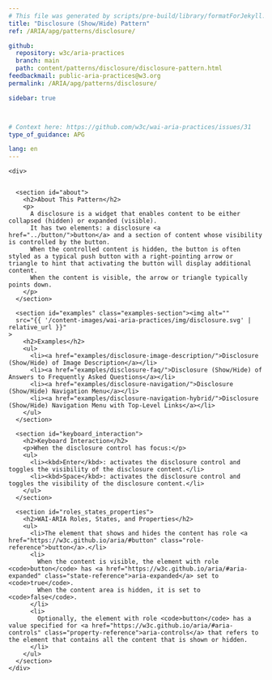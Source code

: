 ```yaml
---
# This file was generated by scripts/pre-build/library/formatForJekyll.js
title: "Disclosure (Show/Hide) Pattern"
ref: /ARIA/apg/patterns/disclosure/

github:
  repository: w3c/aria-practices
  branch: main
  path: content/patterns/disclosure/disclosure-pattern.html
feedbackmail: public-aria-practices@w3.org
permalink: /ARIA/apg/patterns/disclosure/

sidebar: true



# Context here: https://github.com/w3c/wai-aria-practices/issues/31
type_of_guidance: APG

lang: en
---
```

<meta charset="UTF-8" />
<meta content="width=device-width, initial-scale=1.0" name="viewport" />
<title>Disclosure (Show/Hide) Pattern</title>

<script src="../../../../content-assets/wai-aria-practices/shared/js/highlight.pack.js"></script>
<script src="../../../../content-assets/wai-aria-practices/shared/js/app.js"></script>
<script src="../../../../content-assets/wai-aria-practices/shared/js/skipto.js"></script>


<link 
  rel="stylesheet"
  href="{{ '/content-assets/wai-aria-practices/styles.css' | relative_url }}"
>
<!-- Code highlighting styles -->
<link 
  rel="stylesheet"
  href="{{ '/content-assets/wai-aria-practices/shared/css/github.css' | relative_url }}"
>

<script>
const addBodyClass = undefined;
const enableSidebar = true;
if (addBodyClass) document.body.classList.add(addBodyClass);
if (enableSidebar) document.body.classList.add('has-sidebar');
</script>
    

<script>
    const parentPage = window.location.pathname.match(
      /\/(patterns|practices)\//
    )?.[1];
    if (parentPage) {
      const parentHref = 'a[href*="' + parentPage + '"]';
      document.querySelector(parentHref).classList.add('active');
    }
  </script>
<div>

    <div>
      

      <section id="about">
        <h2>About This Pattern</h2>
        <p>
          A disclosure is a widget that enables content to be either collapsed (hidden) or expanded (visible).
          It has two elements: a disclosure <a href="../button/">button</a> and a section of content whose visibility is controlled by the button.
          When the controlled content is hidden, the button is often styled as a typical push button with a right-pointing arrow or triangle to hint that activating the button will display additional content.
          When the content is visible, the arrow or triangle typically points down.
        </p>
      </section>

      <section id="examples" class="examples-section"><img alt="" 
      src="{{ '/content-images/wai-aria-practices/img/disclosure.svg' | relative_url }}"
    >
        <h2>Examples</h2>
        <ul>
          <li><a href="examples/disclosure-image-description/">Disclosure (Show/Hide) of Image Description</a></li>
          <li><a href="examples/disclosure-faq/">Disclosure (Show/Hide) of Answers to Frequently Asked Questions</a></li>
          <li><a href="examples/disclosure-navigation/">Disclosure (Show/Hide) Navigation Menu</a></li>
          <li><a href="examples/disclosure-navigation-hybrid/">Disclosure (Show/Hide) Navigation Menu with Top-Level Links</a></li>
        </ul>
      </section>

      <section id="keyboard_interaction">
        <h2>Keyboard Interaction</h2>
        <p>When the disclosure control has focus:</p>
        <ul>
          <li><kbd>Enter</kbd>: activates the disclosure control and toggles the visibility of the disclosure content.</li>
          <li><kbd>Space</kbd>: activates the disclosure control and toggles the visibility of the disclosure content.</li>
        </ul>
      </section>

      <section id="roles_states_properties">
        <h2>WAI-ARIA Roles, States, and Properties</h2>
        <ul>
          <li>The element that shows and hides the content has role <a href="https://w3c.github.io/aria/#button" class="role-reference">button</a>.</li>
          <li>
            When the content is visible, the element with role <code>button</code> has <a href="https://w3c.github.io/aria/#aria-expanded" class="state-reference">aria-expanded</a> set to <code>true</code>.
            When the content area is hidden, it is set to <code>false</code>.
          </li>
          <li>
            Optionally, the element with role <code>button</code> has a value specified for <a href="https://w3c.github.io/aria/#aria-controls" class="property-reference">aria-controls</a> that refers to the element that contains all the content that is shown or hidden.
          </li>
        </ul>
      </section>
    </div>
  
</div>
<script 
  src="{{ '/content-assets/wai-aria-practices/shared/js/skipto.js' | relative_url }}"
></script>
